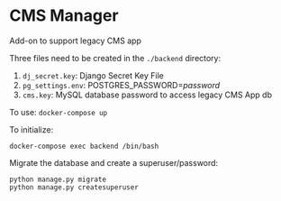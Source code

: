 # CMS Manager

Add-on to support legacy CMS app

Three files need to be created in the `./backend` directory:

1. `dj_secret.key`: Django Secret Key File
2. `pg_settings.env`: POSTGRES_PASSWORD=*password*
3. `cms.key`: MySQL database password to access legacy CMS App db

To use: `docker-compose up`

To initialize:
```
docker-compose exec backend /bin/bash
```
Migrate the database and create a superuser/password:
```
python manage.py migrate
python manage.py createsuperuser
```
